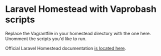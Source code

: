 # Laravel Homestead with Vaprobash scripts

Replace the Vagrantfile in your homestead directory with the one here.
Unomment the scripts you'd like to run. 

Official Laravel Homestead documentation [is located here](http://laravel.com/docs/homestead?version=4.2).